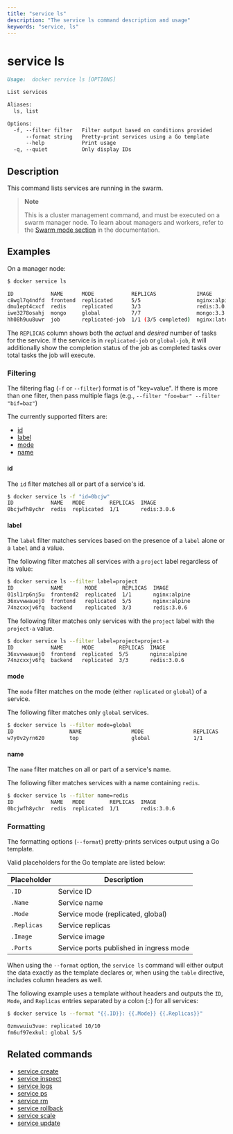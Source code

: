 ```yaml
---
title: "service ls"
description: "The service ls command description and usage"
keywords: "service, ls"
---
```


# service ls

```Markdown
Usage:  docker service ls [OPTIONS]

List services

Aliases:
  ls, list

Options:
  -f, --filter filter   Filter output based on conditions provided
      --format string   Pretty-print services using a Go template
      --help            Print usage
  -q, --quiet           Only display IDs
```

## Description

This command lists services are running in the swarm.

> **Note**
>
> This is a cluster management command, and must be executed on a swarm
> manager node. To learn about managers and workers, refer to the
> [Swarm mode section](https://docs.docker.com/engine/swarm/) in the
> documentation.

## Examples

On a manager node:

```bash
$ docker service ls

ID            NAME      MODE            REPLICAS             IMAGE
c8wgl7q4ndfd  frontend  replicated      5/5                  nginx:alpine
dmu1ept4cxcf  redis     replicated      3/3                  redis:3.0.6
iwe3278osahj  mongo     global          7/7                  mongo:3.3
hh08h9uu8uwr  job       replicated-job  1/1 (3/5 completed)  nginx:latest        
```

The `REPLICAS` column shows both the *actual* and *desired* number of tasks for
the service. If the service is in `replicated-job` or `global-job`, it will
additionally show the completion status of the job as completed tasks over
total tasks the job will execute.

### Filtering

The filtering flag (`-f` or `--filter`) format is of "key=value". If there is more
than one filter, then pass multiple flags (e.g., `--filter "foo=bar" --filter "bif=baz"`)

The currently supported filters are:

* [id](service_ls.md#id)
* [label](service_ls.md#label)
* [mode](service_ls.md#mode)
* [name](service_ls.md#name)

#### id

The `id` filter matches all or part of a service's id.

```bash
$ docker service ls -f "id=0bcjw"
ID            NAME   MODE        REPLICAS  IMAGE
0bcjwfh8ychr  redis  replicated  1/1       redis:3.0.6
```

#### label

The `label` filter matches services based on the presence of a `label` alone or
a `label` and a value.

The following filter matches all services with a `project` label regardless of
its value:

```bash
$ docker service ls --filter label=project
ID            NAME       MODE        REPLICAS  IMAGE
01sl1rp6nj5u  frontend2  replicated  1/1       nginx:alpine
36xvvwwauej0  frontend   replicated  5/5       nginx:alpine
74nzcxxjv6fq  backend    replicated  3/3       redis:3.0.6
```

The following filter matches only services with the `project` label with the
`project-a` value.

```bash
$ docker service ls --filter label=project=project-a
ID            NAME      MODE        REPLICAS  IMAGE
36xvvwwauej0  frontend  replicated  5/5       nginx:alpine
74nzcxxjv6fq  backend   replicated  3/3       redis:3.0.6
```

#### mode

The `mode` filter matches on the mode (either `replicated` or `global`) of a service.

The following filter matches only `global` services.

```bash
$ docker service ls --filter mode=global
ID                  NAME                MODE                REPLICAS            IMAGE
w7y0v2yrn620        top                 global              1/1                 busybox
```

#### name

The `name` filter matches on all or part of a service's name.

The following filter matches services with a name containing `redis`.

```bash
$ docker service ls --filter name=redis
ID            NAME   MODE        REPLICAS  IMAGE
0bcjwfh8ychr  redis  replicated  1/1       redis:3.0.6
```

### Formatting

The formatting options (`--format`) pretty-prints services output
using a Go template.

Valid placeholders for the Go template are listed below:

Placeholder | Description
------------|------------------------------------------------------------------------------------------
`.ID`       | Service ID
`.Name`     | Service name
`.Mode`     | Service mode (replicated, global)
`.Replicas` | Service replicas
`.Image`    | Service image
`.Ports`    | Service ports published in ingress mode

When using the `--format` option, the `service ls` command will either
output the data exactly as the template declares or, when using the
`table` directive, includes column headers as well.

The following example uses a template without headers and outputs the
`ID`, `Mode`, and `Replicas` entries separated by a colon (`:`) for all services:

```bash
$ docker service ls --format "{{.ID}}: {{.Mode}} {{.Replicas}}"

0zmvwuiu3vue: replicated 10/10
fm6uf97exkul: global 5/5
```

## Related commands

* [service create](service_create.md)
* [service inspect](service_inspect.md)
* [service logs](service_logs.md)
* [service ps](service_ps.md)
* [service rm](service_rm.md)
* [service rollback](service_rollback.md)
* [service scale](service_scale.md)
* [service update](service_update.md)
